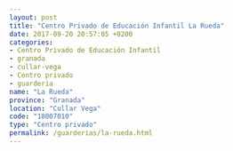 ```yaml
---
layout: post
title: "Centro Privado de Educación Infantil La Rueda"
date: 2017-09-20 20:57:05 +0200
categories:
- Centro Privado de Educación Infantil
- granada
- cullar-vega
- Centro privado
- guarderia
name: "La Rueda"
province: "Granada"
location: "Cullar Vega"
code: "18007010"
type: "Centro privado"
permalink: /guarderias/la-rueda.html
---
```


